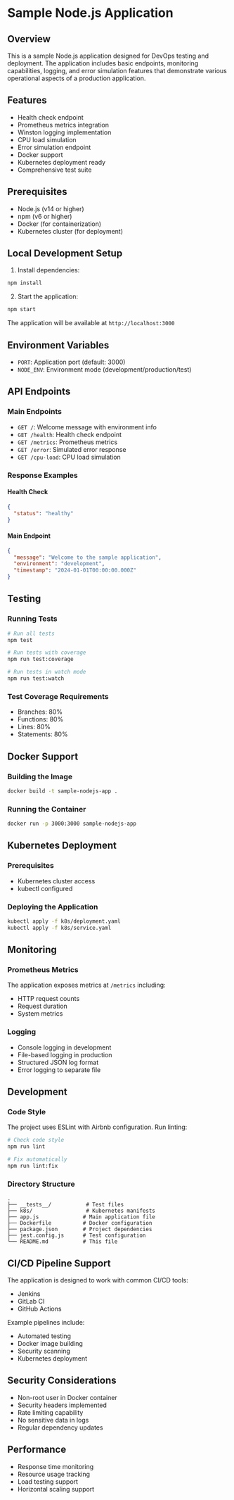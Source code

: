 # Sample Node.js Application

## Overview

This is a sample Node.js application designed for DevOps testing and deployment. The application includes basic
endpoints, monitoring capabilities, logging, and error simulation features that demonstrate various operational aspects
of a production application.

## Features

- Health check endpoint
- Prometheus metrics integration
- Winston logging implementation
- CPU load simulation
- Error simulation endpoint
- Docker support
- Kubernetes deployment ready
- Comprehensive test suite

## Prerequisites

- Node.js (v14 or higher)
- npm (v6 or higher)
- Docker (for containerization)
- Kubernetes cluster (for deployment)

## Local Development Setup

1. Install dependencies:

```bash
npm install
```

2. Start the application:

```bash
npm start
```

The application will be available at `http://localhost:3000`

## Environment Variables

- `PORT`: Application port (default: 3000)
- `NODE_ENV`: Environment mode (development/production/test)

## API Endpoints

### Main Endpoints

- `GET /`: Welcome message with environment info
- `GET /health`: Health check endpoint
- `GET /metrics`: Prometheus metrics
- `GET /error`: Simulated error response
- `GET /cpu-load`: CPU load simulation

### Response Examples

#### Health Check

```json
{
  "status": "healthy"
}
```

#### Main Endpoint

```json
{
  "message": "Welcome to the sample application",
  "environment": "development",
  "timestamp": "2024-01-01T00:00:00.000Z"
}
```

## Testing

### Running Tests

```bash
# Run all tests
npm test

# Run tests with coverage
npm run test:coverage

# Run tests in watch mode
npm run test:watch
```

### Test Coverage Requirements

- Branches: 80%
- Functions: 80%
- Lines: 80%
- Statements: 80%

## Docker Support

### Building the Image

```bash
docker build -t sample-nodejs-app .
```

### Running the Container

```bash
docker run -p 3000:3000 sample-nodejs-app
```

## Kubernetes Deployment

### Prerequisites

- Kubernetes cluster access
- kubectl configured

### Deploying the Application

```bash
kubectl apply -f k8s/deployment.yaml
kubectl apply -f k8s/service.yaml
```

## Monitoring

### Prometheus Metrics

The application exposes metrics at `/metrics` including:

- HTTP request counts
- Request duration
- System metrics

### Logging

- Console logging in development
- File-based logging in production
- Structured JSON log format
- Error logging to separate file

## Development

### Code Style

The project uses ESLint with Airbnb configuration. Run linting:

```bash
# Check code style
npm run lint

# Fix automatically
npm run lint:fix
```

### Directory Structure

```
.
├── __tests__/           # Test files
├── k8s/                 # Kubernetes manifests
├── app.js              # Main application file
├── Dockerfile          # Docker configuration
├── package.json        # Project dependencies
├── jest.config.js      # Test configuration
└── README.md           # This file
```

## CI/CD Pipeline Support

The application is designed to work with common CI/CD tools:

- Jenkins
- GitLab CI
- GitHub Actions

Example pipelines include:

- Automated testing
- Docker image building
- Security scanning
- Kubernetes deployment

## Security Considerations

- Non-root user in Docker container
- Security headers implemented
- Rate limiting capability
- No sensitive data in logs
- Regular dependency updates

## Performance

- Response time monitoring
- Resource usage tracking
- Load testing support
- Horizontal scaling support
